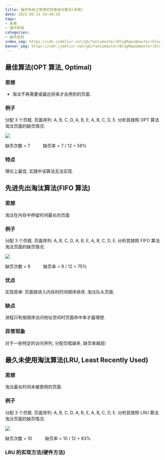 ```yaml
---
title: 操作系统之常用的页面淘汰算法(未竟)
date: 2021-05-31 14:48:29
tags:
- 未竟
- 操作系统
categories:
- 操作系统
index_img: https://cdn.jsdelivr.net/gh/fanlumaster/BlogMaps@master/blogs/pictures/20210531151202.png
banner_img: https://cdn.jsdelivr.net/gh/fanlumaster/BlogMaps@master/blogs/pictures/20210531151202.png
---
```


## 最佳算法(OPT 算法, Optimal)

### 思想

- 淘汰不再需要或最远将来才会用到的页面.

### 例子

分配 3 个页框. 页面序列: A, B, C, D, A, B, E, A, B, C, D, E. 分析其按照 OPT 算法淘汰页面的缺页情况.

![](https://cdn.jsdelivr.net/gh/fanlumaster/BlogMaps@master/blogs/pictures/20210531145159.png)

缺页次数 = 7　　　缺页率 = 7 / 12 = 58%

### 特点

理论上最佳, 实践中该算法无法实现.

## 先进先出淘汰算法(FIFO 算法)

### 思想

淘汰在内存中停留时间最长的页面

### 例子

分配 3 个页框. 页面序列: A, B, C, D, A, B, E, A, B, C, D, E. 分析其按照 FIFO 算法淘汰页面的缺页情况.

![](https://cdn.jsdelivr.net/gh/fanlumaster/BlogMaps@master/blogs/pictures/20210531150119.png)

缺页次数 = 9　　　缺页率 = 9 / 12 = 75%

### 优点

实现简单: 页面按进入内存的时间顺序排序, 淘汰队头页面.

### 缺点

进程只有按顺序访问地址空间时页面命中率才最理想.

### 异常现象

对于一些特定的访问序列, 分配页框越多, 缺页率越高!

## 最久未使用淘汰算法(LRU, Least Recently Used)

### 思想

淘汰最长时间未被使用的页面.

### 例子

分配 3 个页框. 页面序列: A, B, C, D, A, B, E, A, B, C, D, E. 分析其按照 LRU 算法淘汰页面的缺页情况.

![](https://cdn.jsdelivr.net/gh/fanlumaster/BlogMaps@master/blogs/pictures/20210531150753.png)

缺页次数 = 10　　　缺页率 = 10 / 12 = 83%

### LRU 的实现方法(硬件方法)

